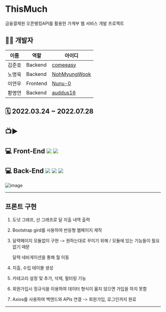 # ThisMuch

금융결제원 오픈뱅킹API를 활용한 가계부 웹 서비스 개발 프로젝트

## 👩‍💻 개발자

| 이름   | 역할     | 아이디                              |
| ------ | -------- | ----------------------------------- |
| 김준호 | Backend  |[comeeasy](https://github.com/auddus16/this_much)|
| 노명욱 | Backend  |[NohMyungWook](https://github.com/NohMyungWook)|
| 이연우 | Frontend |[Nunu-0](https://github.com/Nunu-0) |
| 황명연 | Backend  |[auddus16](https://github.com/auddus16)|

## 🗓️ 2022.03.24 ~ 2022.07.28

## 📺▶

## 💻 Front-End  <img src="https://img.shields.io/badge/React-61DAFB?style=flat&logo=react&logoColor=white"/> <img src="https://img.shields.io/badge/PostCSS-DD3A0A?style=flat&logo=react&logoColor=white"/>
## 💻 Back-End  <img src="https://img.shields.io/badge/Spring%20boot-6DB33F?style=flat&logo=spring%20boot&logoColor=white"/> <img src="https://img.shields.io/badge/MySQL-4479A1?style=flat&logo=MYSQL&logoColor=white"/> <img src="https://img.shields.io/badge/Amazon%20AWS-232F3E?style=flat&logo=Amazon%20AWS&logoColor=white"/>

![image](https://user-images.githubusercontent.com/59945024/181700058-f69a568c-2cb6-4a60-b054-eecc6f51b2fd.png)

---
## 프론트 구현

1. 도넛 그래프, 선 그래프로 달 지출 내역 출력
2. Bootstrap gird를 사용하여 반응형 웹페이지 제작
3. 달력페이지 모듈없이 구현 -> 원하는대로 꾸미기 위해 / 모듈에 있는 기능들이 필요없기 때문

   달력 네비게이션을 통해 월 이동

4. 지출, 수입 테이블 생성
5. 카테고리 설정 및 추가, 삭제, 필터링 기능
6. 회원가입시 정규식을 이용하여 데이터 형식이 옳지 않으면 가입을 하지 못함
7. Axios를 사용하여 백엔드와 APIs 연결 -> 회원가입, 로그인까지 완료

---

